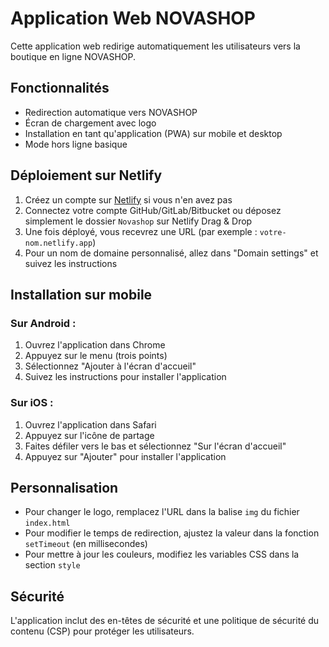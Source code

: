 # Application Web NOVASHOP

Cette application web redirige automatiquement les utilisateurs vers la boutique en ligne NOVASHOP.

## Fonctionnalités

- Redirection automatique vers NOVASHOP
- Écran de chargement avec logo
- Installation en tant qu'application (PWA) sur mobile et desktop
- Mode hors ligne basique

## Déploiement sur Netlify

1. Créez un compte sur [Netlify](https://www.netlify.com/) si vous n'en avez pas
2. Connectez votre compte GitHub/GitLab/Bitbucket ou déposez simplement le dossier `Novashop` sur Netlify Drag & Drop
3. Une fois déployé, vous recevrez une URL (par exemple : `votre-nom.netlify.app`)
4. Pour un nom de domaine personnalisé, allez dans "Domain settings" et suivez les instructions

## Installation sur mobile

### Sur Android :
1. Ouvrez l'application dans Chrome
2. Appuyez sur le menu (trois points)
3. Sélectionnez "Ajouter à l'écran d'accueil"
4. Suivez les instructions pour installer l'application

### Sur iOS :
1. Ouvrez l'application dans Safari
2. Appuyez sur l'icône de partage
3. Faites défiler vers le bas et sélectionnez "Sur l'écran d'accueil"
4. Appuyez sur "Ajouter" pour installer l'application

## Personnalisation

- Pour changer le logo, remplacez l'URL dans la balise `img` du fichier `index.html`
- Pour modifier le temps de redirection, ajustez la valeur dans la fonction `setTimeout` (en millisecondes)
- Pour mettre à jour les couleurs, modifiez les variables CSS dans la section `style`

## Sécurité

L'application inclut des en-têtes de sécurité et une politique de sécurité du contenu (CSP) pour protéger les utilisateurs.
